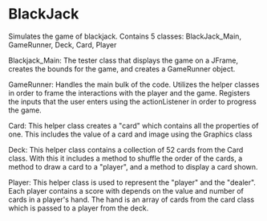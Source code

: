 # BlackJack
Simulates the game of blackjack. Contains 5 classes: BlackJack_Main, GameRunner, Deck, Card, Player

Blackjack_Main: The tester class that displays the game on a JFrame, creates the bounds for the game, and creates a GameRunner object.

GameRunner: Handles the main bulk of the code. Utilizes the helper classes in order to frame the interactions with the player and the game. Registers the inputs that the user enters using the actionListener in order to progress the game.  

Card: This helper class creates a "card" which contains all the properties of one. This includes the value of a card and image using the Graphics class

Deck: This helper class contains a collection of 52 cards from the Card class. With this it includes a method to shuffle the order of the cards, a method to draw a card to a "player", and a method to display a card shown. 

Player: This helper class is used to represent the "player" and the "dealer". Each player contains a score with depends on the value and number of cards in a player's hand. The hand is an array of cards from the card class which is passed to a player from the deck.
